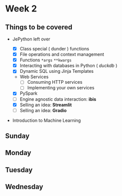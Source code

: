 # Week 2

## Things to be covered

* JePython left over

  * [x] Class special ( dunder ) functions
  * [x] File operations and context management
  * [x] Functions `*args` `**kwargs`
  * [x] Interacting with databases in Python ( *duckdb* )
  * [x] Dynamic SQL using Jinja Templates
  * Web Services
    * [ ] Consuming HTTP services
    * [ ] Implementing your own services
  * [x] PySpark
  * [ ] Engine agnostic data interaction: **ibis**
  * [x] Selling an idea: **Streamlit**
  * [ ] Selling an idea: **Gradio**

* Introduction to Machine Learning

## Sunday


## Monday

## Tuesday

## Wednesday


